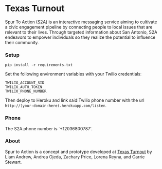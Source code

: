 # Texas Turnout

Spur To Action (S2A) is an interactive messaging service aiming to cultivate a civic engagement pipeline by connecting people to local issues that are relevant to their lives. Through targeted information about San Antonio, S2A endeavors to empower individuals so they realize the potential to influence their community.

### Setup

`pip install -r requirements.txt`

Set the following environment variables with your Twilio credentials:

    TWILIO_ACCOUNT_SID
    TWILIO_AUTH_TOKEN
    TWILIO_PHONE_NUMBER

Then deploy to Heroku and link said Twilio phone number with the url `http://(your-domain-here).herokuapp.com/listen`.

### Phone

The S2A phone number is '+12036800787'.

### About

Spur to Action is a concept and prototype developed at [Texas Turnout](https://www.texastribune.org/texas-turnout/) by Liam Andrew, Andrea Ojeda, Zachary Price, Lorena Reyna, and Carrie Stewart.

